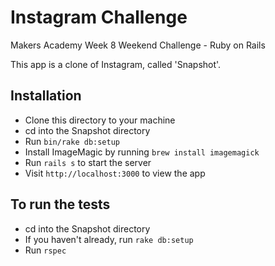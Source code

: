 Instagram Challenge
===================

Makers Academy Week 8 Weekend Challenge - Ruby on Rails

This app is a clone of Instagram, called 'Snapshot'.

Installation
-----

- Clone this directory to your machine
- cd into the Snapshot directory
- Run ``` bin/rake db:setup ```
- Install ImageMagic by running ``` brew install imagemagick ```
- Run ``` rails s ``` to start the server
- Visit ``` http://localhost:3000 ``` to view the app

To run the tests
-----
- cd into the Snapshot directory
- If you haven't already, run ``` rake db:setup ```
- Run ``` rspec ```
